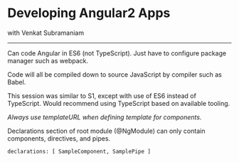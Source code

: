 # Developing Angular2 Apps
with Venkat Subramaniam
___

Can code Angular in ES6 (not TypeScript).  Just have to configure package manager such as webpack.

Code will all be compiled down to source JavaScript by compiler such as Babel.

This session was similar to S1, except with use of ES6 instead of TypeScript.  Would recommend using TypeScript based on available tooling.

*Always use templateURL when defining template for components.*

Declarations section of root module (@NgModule) can only contain components, directives, and pipes.

```
declarations: [ SampleComponent, SamplePipe ]
```
